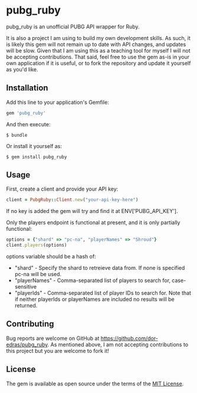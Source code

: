 # pubg_ruby

pubg_ruby is an unofficial PUBG API wrapper for Ruby.

It is also a project I am using to build my own development skills. As such, it is likely this gem will not remain up to date with API changes, and updates will be slow. Given that I am using this as a teaching tool for myself I will not be accepting contributions. That said, feel free to use the gem as-is in your own application if it is useful, or to fork the repository and update it yourself as you'd like.

## Installation

Add this line to your application's Gemfile:

```ruby
gem 'pubg_ruby'
```

And then execute:

    $ bundle

Or install it yourself as:

    $ gem install pubg_ruby

## Usage

First, create a client and provide your API key:
```ruby
client = PubgRuby::Client.new("your-api-key-here")
```
    
If no key is added the gem will try and find it at ENV['PUBG_API_KEY'].


Only the players endpoint is functional at present, and it is only partially functional:

```ruby
options = {"shard" => "pc-na", "playerNames" => "Shroud"}
client.players(options)
```

options variable should be a hash of:
- "shard" - Specify the shard to retreieve data from. If none is specified pc-na will be used.
- "playerNames" - Comma-separated list of players to search for, case-sensitive
- "playerIds" - Comma-separated list of player IDs to search for.
Note that if neither playerIds or playerNames are included no results will be returned.


## Contributing

Bug reports are welcome on GitHub at https://github.com/dor-edras/pubg_ruby. As mentioned above, I am not accepting contributions to this project but you are welcome to fork it!

## License

The gem is available as open source under the terms of the [MIT License](https://opensource.org/licenses/MIT).

